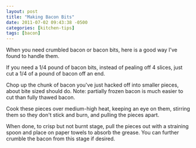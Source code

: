 ```yaml
---
layout: post
title: "Making Bacon Bits"
date: 2011-07-02 09:43:38 -0500
categories: [kitchen-tips]
tags: [bacon]
---
```

When you need crumbled bacon or bacon bits, here is a good way I've
found to handle them.

If you need a 1/4 pound of bacon bits, instead of pealing off 4
slices, just cut a 1/4 of a pound of bacon off an end.

Chop up the chunk of bacon you've just hacked off into smaller pieces,
about bite sized should do. Note: partially frozen bacon is much
easier to cut than fully thawed bacon.

Cook these pieces over medium-high heat, keeping an eye on them,
stirring them so they don't stick and burn, and pulling the pieces
apart.

When done, to crisp but not burnt stage, pull the pieces out with a
straining spoon and place on paper towels to absorb the grease. You
can further crumble the bacon from this stage if desired.
